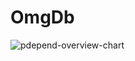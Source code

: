 # OmgDb

![pdepend-overview-chart](https://github.com/joshavg/OmgDb/docs/overview-pyramid.svg|alt=pdepend-overview-chart)

